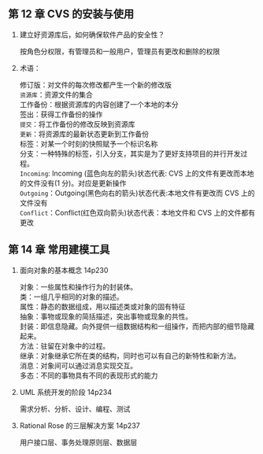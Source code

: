 ## 第 12 章 CVS 的安装与使用

1. 建立好资源库后，如何确保软件产品的安全性？

   按角色分权限，有管理员和一般用户，管理员有更改和删除的权限

2. 术语：

   修订版：对文件的每次修改都产生一个新的修改版  
   `资源库`：资源文件的集合  
   工作备份：根据资源库的内容创建了一个本地的本分  
   签出：获得工作备份的操作  
   `提交`：将工作备份的修改反映到资源库  
   `更新`：将资源库的最新状态更新到工作备份  
   标签：对某一个时刻的快照赋予一个标识名称  
   分支：一种特殊的标签，引入分支，其实是为了更好支持项目的并行开发过程。  
   `Incoming`: Incoming (蓝色向左的箭头)状态代表: CVS 上的文件有更改而本地的文件没有(1 分)。对应是更新操作  
   `Outgoing`：Outgoing(黑色向右的箭头)状态代表:本地文件有更改而 CVS 上的文件没有  
   `Conflict`：Conflict(红色双向箭头)状态代表：本地文件和 CVS 上的文件都有更改

## 第 14 章 常用建模工具

1. 面向对象的基本概念 14p230

   对象：一些属性和操作行为的封装体。  
   类：一组几乎相同的对象的描述。  
   属性：静态的数据组成，用以描述类或对象的固有特征  
   抽象：事物或现象的简括描述，突出事物或现象的共性。  
   封装：即信息隐藏。向外提供一组数据结构和一组操作，而把内部的细节隐藏起来。  
   方法：驻留在对象中的过程。  
   继承：对象继承它所在类的结构，同时也可以有自己的新特性和新方法。  
   消息：对象间可以通过消息实现交互。  
   多态：不同的事物具有不同的表现形式的能力

2. UML 系统开发的阶段 14p234

   需求分析、分析、设计、编程、测试

3. Rational Rose 的三层解决方案 14p237

   用户接口层、事务处理原则层、数据层
